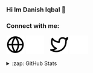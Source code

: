 ### Hi Im Danish Iqbal 🤙

### Connect with me:

[![website](/globe-light.svg)](https://danishiqbal.vercel.app/#gh-light-mode-only)
[![website](/globe-dark.svg)](https://danishiqbal.vercel.app/#gh-dark-mode-only)
&nbsp;&nbsp;
[![website](/twitter-light.svg)](https://twitter.com/iq_danish#gh-light-mode-only)
[![website](/twitter-dark.svg)](https://twitter.com/iq_danish#gh-dark-mode-only)
&nbsp;&nbsp;

<details>
  <summary>:zap: GitHub Stats</summary>
  <img align="left" alt="Danish GitHub Stats" src="https://github-readme-stats.vercel.app/api?username=danishiiqb&show_icons=true&hide_border=false&title_color=ff652f&icon_color=FFE400&bg_color=09131B&text_color=ffffff&border_color=0c1a25" />
</details>

<br />
<br />
<!--
**danishiiqb/danishiiqb** is a ✨ _special_ ✨ repository because its `README.md` (this file) appears on your GitHub profile.

Here are some ideas to get you started:

- 🔭 I’m currently working on ...
- 🌱 I’m currently learning ...
- 👯 I’m looking to collaborate on ...
- 🤔 I’m looking for help with ...
- 💬 Ask me about ...
- 📫 How to reach me: ...
- 😄 Pronouns: ...
- ⚡ Fun fact: ...
-->
